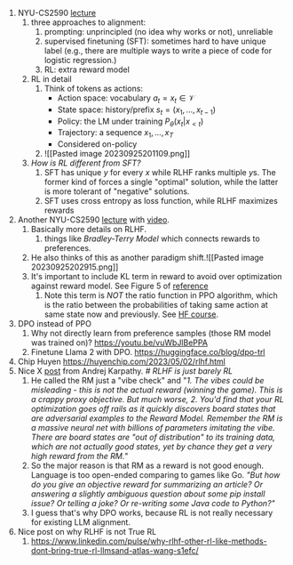 1. NYU-CS2590 [lecture](https://nyu-cs2590.github.io/course-material/spring2023/lecture/lec10/main.pdf)
	1. three approaches to alignment: 
		1. prompting: unprincipled (no idea why works or not), unreliable
		2. supervised finetuning (SFT): sometimes hard to have unique label (e.g., there are multiple ways to write a piece of code for logistic regression.)
		3. RL: extra reward model
	2. RL in detail
		1. Think of tokens as actions:
			- Action space: vocabulary   $a_t = x_t \in \mathcal{V}$
			- State space: history/prefix    $s_t=(x_1, ..., x_{t-1})$
			- Policy: the LM under training    $P_{\theta}(x_t | x_{<t})$
			- Trajectory: a sequence    $x_1,...,x_T$
			- Considered on-policy
		2. ![[Pasted image 20230925201109.png]]
	3. *How is RL different from SFT?*
		1. SFT has unique $y$ for every $x$ while RLHF ranks multiple $y$s. The former kind of forces a single "optimal" solution, while the latter is more tolerant of "negative" solutions.
		2. SFT uses cross entropy as loss function, while RLHF maximizes rewards
2. Another NYU-CS2590 [lecture](https://docs.google.com/presentation/d/13Tylt2SvKvBL2hgILy5CmBtPDv3rXlVrQp01OzAe5Xo/edit#slide=id.p) with [video](https://youtu.be/zjrM-MW-0y0). 
	1. Basically more details on RLHF. 
		1. things like *Bradley-Terry Model* which connects rewards to preferences.
	2. He also thinks of this as another paradigm shift.![[Pasted image 20230925202915.png]]
	3. It's important to include KL term in reward to avoid over optimization against reward model. See Figure 5 of [reference](https://arxiv.org/pdf/2009.01325.pdf)
		1. Note this term is *NOT* the ratio function in PPO algorithm, which is the ratio between the probabilities of taking same action at same state now and previously. See [HF course](https://huggingface.co/learn/deep-rl-course/unit8/clipped-surrogate-objective).
3. DPO instead of PPO
	1. Why not directly learn from preference samples (those RM model was trained on)?  https://youtu.be/vuWbJlBePPA
	2. Finetune Llama 2 with DPO. https://huggingface.co/blog/dpo-trl
4. Chip Huyen https://huyenchip.com/2023/05/02/rlhf.html
5. Nice X [post](https://x.com/karpathy/status/1821277264996352246) from Andrej Karpathy. *# RLHF is just barely RL*
	1. He called the RM just a "vibe check" and "*1. The vibes could be misleading - this is not the actual reward (winning the game). This is a crappy proxy objective. But much worse, 2. You'd find that your RL optimization goes off rails as it quickly discovers board states that are adversarial examples to the Reward Model. Remember the RM is a massive neural net with billions of parameters imitating the vibe. There are board states are "out of distribution" to its training data, which are not actually good states, yet by chance they get a very high reward from the RM.*"
	2. So the major reason is that RM as a reward is not good enough. Language is too open-ended comparing to games like Go. *"But how do you give an objective reward for summarizing an article? Or answering a slightly ambiguous question about some pip install issue? Or telling a joke? Or re-writing some Java code to Python?"*
	3. I guess that's why DPO works, because RL is not really necessary for existing LLM alignment.
6. Nice post on why RLHF is not True RL
	1. https://www.linkedin.com/pulse/why-rlhf-other-rl-like-methods-dont-bring-true-rl-llmsand-atlas-wang-s1efc/